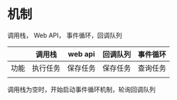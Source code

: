 # 机制
调用栈， Web API， 事件循环，回调队列

|  | 调用栈 | web api | 回调队列 | 事件循环 |
| --- | --- | --- | --- | --- |
| 功能 | 执行任务 | 保存任务 | 保存任务 | 查询任务 |
|  |  |  |  |  |

调用栈为空时，开始启动事件循环机制，轮询回调队列